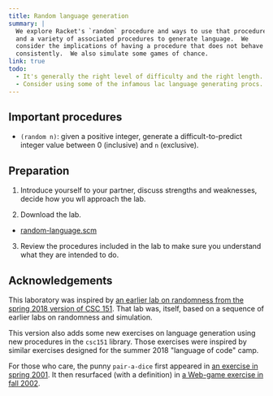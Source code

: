 ```yaml
---
title: Random language generation
summary: |
  We explore Racket's `random` procedure and ways to use that procedure
  and a variety of associated procedures to generate language.  We 
  consider the implications of having a procedure that does not behave
  consistently.  We also simulate some games of chance.
link: true
todo: 
  - It's generally the right level of difficulty and the right length.
  - Consider using some of the infamous lac language generating procs.
---
```


## Important procedures

* `(random n)`: given a positive integer, generate a difficult-to-predict integer value between 0 (inclusive) and `n` (exclusive).

## Preparation


1. Introduce yourself to your partner, discuss strengths and weaknesses, decide how you wll approach the lab.

2. Download the lab.

* [random-language.scm](../code/labs/random-language.scm)

3. Review the procedures included in the lab to make sure you understand what they are intended to do.

## Acknowledgements

This laboratory was inspired by [an earlier lab on randomness from
the spring 2018 version of CSC
151](https://www.cs.grinnell.edu/~rebelsky/Courses/CSC151/2018S/readings/randomness).
That lab was, itself, based on a sequence of earlier labs on
randomness and simulation.

This version also adds some new exercises on language generation using
new procedures in the `csc151` library.  Those exercises were inspired
by similar exercises designed for the summer 2018 "language of code"
camp.

For those who care, the punny `pair-a-dice` first appeared in [an
exercise in spring
2001](https://www.cs.grinnell.edu/~rebelsky/Courses/CSC151/2001S/Labs/simulation.html).
It then resurfaced (with a definition) in [a Web-game exercise in
fall
2002](https://www.cs.grinnell.edu/~rebelsky/Courses/CSC151/2002F/Labs/simulation.html).

